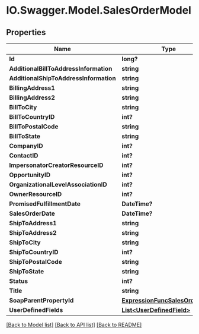 # IO.Swagger.Model.SalesOrderModel
## Properties

Name | Type | Description | Notes
------------ | ------------- | ------------- | -------------
**Id** | **long?** |  | [optional] 
**AdditionalBillToAddressInformation** | **string** |  | [optional] 
**AdditionalShipToAddressInformation** | **string** |  | [optional] 
**BillingAddress1** | **string** |  | [optional] 
**BillingAddress2** | **string** |  | [optional] 
**BillToCity** | **string** |  | [optional] 
**BillToCountryID** | **int?** |  | [optional] 
**BillToPostalCode** | **string** |  | [optional] 
**BillToState** | **string** |  | [optional] 
**CompanyID** | **int?** |  | [optional] 
**ContactID** | **int?** |  | [optional] 
**ImpersonatorCreatorResourceID** | **int?** |  | [optional] 
**OpportunityID** | **int?** |  | [optional] 
**OrganizationalLevelAssociationID** | **int?** |  | [optional] 
**OwnerResourceID** | **int?** |  | [optional] 
**PromisedFulfillmentDate** | **DateTime?** |  | [optional] 
**SalesOrderDate** | **DateTime?** |  | [optional] 
**ShipToAddress1** | **string** |  | [optional] 
**ShipToAddress2** | **string** |  | [optional] 
**ShipToCity** | **string** |  | [optional] 
**ShipToCountryID** | **int?** |  | [optional] 
**ShipToPostalCode** | **string** |  | [optional] 
**ShipToState** | **string** |  | [optional] 
**Status** | **int?** |  | [optional] 
**Title** | **string** |  | [optional] 
**SoapParentPropertyId** | [**ExpressionFuncSalesOrderInt64**](ExpressionFuncSalesOrderInt64.md) |  | [optional] 
**UserDefinedFields** | [**List&lt;UserDefinedField&gt;**](UserDefinedField.md) |  | [optional] 

[[Back to Model list]](../README.md#documentation-for-models) [[Back to API list]](../README.md#documentation-for-api-endpoints) [[Back to README]](../README.md)

